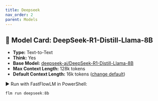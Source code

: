 ```yaml
---
title: Deepseek
nav_order: 2
parent: Models
---
```


## 🧩 Model Card: DeepSeek-R1-Distill-Llama-8B  

- **Type:** Text-to-Text
- **Think:** Yes  
- **Base Model:** [deepseek-ai/DeepSeek-R1-Distill-Llama-8B](https://huggingface.co/deepseek-ai/DeepSeek-R1-Distill-Llama-8B)
- **Max Context Length:** 128k tokens  
- **Default Context Length:** 16k tokens ([change default](https://docs.fastflowlm.com/instructions/cli.html#-change-default-context-length-max))  

▶️ Run with FastFlowLM in PowerShell:  

```powershell
flm run deepseek:8b
```